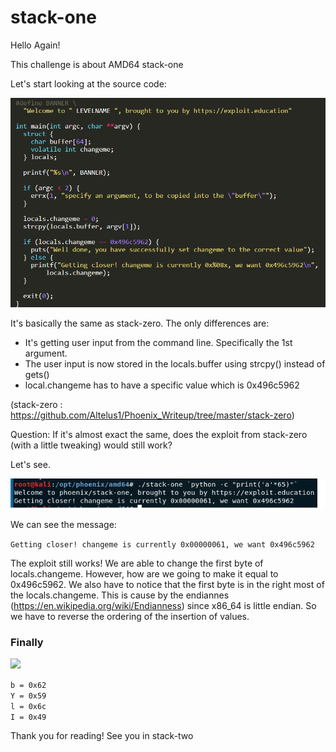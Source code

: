 # stack-one

Hello Again!

This challenge is about AMD64 stack-one

Let's start looking at the source code:

![](https://raw.githubusercontent.com/Altelus1/Phoenix_Writeup/master/stack-one/images/1.png)

It's basically the same as stack-zero. The only differences are:
- It's getting user input from the command line. Specifically the 1st argument.
- The user input is now stored in the locals.buffer using strcpy() instead of gets()
- local.changeme has to have a specific value which is 0x496c5962

(stack-zero : https://github.com/Altelus1/Phoenix_Writeup/tree/master/stack-zero)

Question:
If it's almost exact the same, does the exploit from stack-zero (with a little tweaking) would still work?

Let's see.

![](https://raw.githubusercontent.com/Altelus1/Phoenix_Writeup/master/stack-one/images/2.png)

We can see the message:

```Getting closer! changeme is currently 0x00000061, we want 0x496c5962```

The exploit still works! We are able to change the first byte
of locals.changeme. However, how are we going to make it equal
to 0x496c5962. We also have to notice that the first byte
is in the right most of the locals.changeme. This is cause by the
endiannes (https://en.wikipedia.org/wiki/Endianness) since x86_64
is little endian. So we have to reverse the ordering of the
insertion of values.

### Finally

![](https://raw.githubusercontent.com/Altelus1/Phoenix_Writeup/master/stack-one/images/3.png)

```b = 0x62``` <br/>
```Y = 0x59``` <br/>
```l = 0x6c``` <br/>
```I = 0x49``` <br/>

Thank you for reading!
See you in stack-two

